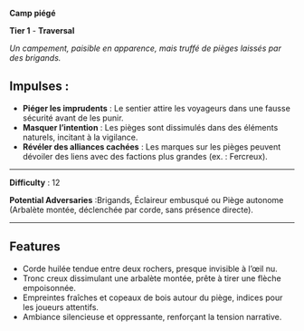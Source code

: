 
**Camp piégé**

**Tier 1** - **Traversal** 

*Un campement, paisible en apparence, mais truffé de pièges laissés par des brigands.*

## Impulses :
- **Piéger les imprudents** : Le sentier attire les voyageurs dans une fausse sécurité avant de les punir.
- **Masquer l’intention** : Les pièges sont dissimulés dans des éléments naturels, incitant à la vigilance.
- **Révéler des alliances cachées** : Les marques sur les pièges peuvent dévoiler des liens avec des factions plus grandes (ex. : Fercreux).

------------------------------------------

**Difficulty** : 12 

**Potential Adversaries** :Brigands, Éclaireur embusqué ou Piège autonome (Arbalète montée, déclenchée par corde, sans présence directe).

-------------------------------------------

## Features
- Corde huilée tendue entre deux rochers, presque invisible à l’œil nu.
- Tronc creux dissimulant une arbalète montée, prête à tirer une flèche empoisonnée.
- Empreintes fraîches et copeaux de bois autour du piège, indices pour les joueurs attentifs.
- Ambiance silencieuse et oppressante, renforçant la tension narrative.
